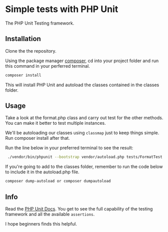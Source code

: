 # Simple tests with PHP Unit

The PHP Unit Testing framework.

## Installation

Clone the the repository.

Using the package manager [composer](https://getcomposer.org), cd into your project folder and run this command in your perferred terminal.

```bash
composer install
```
This will install PHP Unit and autoload the classes contained in the classes folder.

## Usage

Take a look at the format.php class and carry out test for the other methods. You can make it better to test multiple instances.

We'll be autoloading our classes using ``` classmap ``` just to keep things simple. Run composer install after that.

Run the line below in your preferred terminal to see the result:
```bash
 ./vendor/bin/phpunit --bootstrap vendor/autoload.php tests/FormatTest 
 ```

 If you're going to add to the classes folder, remember to run the code below to include it in the autoload.php file.

```bash
composer dump-autoload or composer dumpautoload
```

## Info

Read the [PHP Unit Docs](https://phpunit.readthedocs.io/en/7.4/). You get to see the full capability of the testing framework and all the available ``` assertions ```.

I hope beginners finds this helpful.



